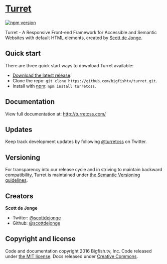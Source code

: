 # [Turret](http://turretcss.com/)

[![npm version](https://img.shields.io/npm/v/turretcss.svg)](https://www.npmjs.com/package/turretcss)

Turret - A Responsive Front-end Framework for Accessible and Semantic Websites with default HTML elements, created by [Scott de Jonge](https://twitter.com/scottdejonge).

## Quick start

There are three quick start ways to download Turret available:

- [Download the latest release](https://github.com/bigfishtv/turret/).
- Clone the repo: `git clone https://github.com/bigfishtv/turret.git`.
- Install with [npm](https://www.npmjs.org): `npm install turretcss`.

## Documentation

View full documentation at: <http://turretcss.com/>

## Updates

Keep track development updates by following [@turretcss](https://twitter.com/turretcss) on Twitter.

## Versioning

For transparency into our release cycle and in striving to maintain backward compatibility, Turret is maintained under [the Semantic Versioning guidelines](http://semver.org/).

## Creators

**Scott de Jonge**

- Twitter: [@scottdejonge](https://twitter.com/scottdejonge)
- Github: [@scottdejonge](https://github.com/scottdejonge)

## Copyright and license

Code and documentation copyright 2016 Bigfish.tv, Inc. Code released under [the MIT license](https://github.com/bigfishtv/turret/LICENSE). Docs released under [Creative Commons](https://github.com/bigfishtv/turret/LICENSE).
